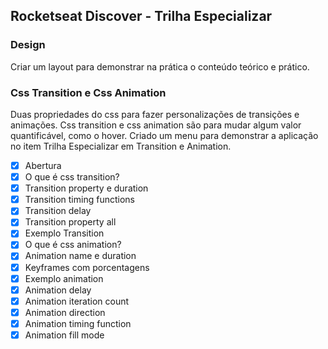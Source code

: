 ## Rocketseat Discover - Trilha Especializar 

### Design

Criar um layout para demonstrar na prática o conteúdo teórico e prático.

### Css Transition e Css Animation

Duas propriedades do css para fazer personalizações de transições e animações. Css transition e css animation são para mudar algum valor quantificável, como o hover. Criado um menu para demonstrar a aplicação no item Trilha Especializar em Transition e Animation.

- [x] Abertura
- [x] O que é css transition?
- [x] Transition property e duration
- [x] Transition timing functions   
- [x] Transition delay
- [x] Transition property all
- [x] Exemplo Transition
- [x] O que é css animation?
- [x] Animation name e duration
- [x] Keyframes com porcentagens
- [x] Exemplo animation
- [x] Animation delay
- [x] Animation iteration count
- [x] Animation direction
- [x] Animation timing function 
- [x] Animation fill mode
